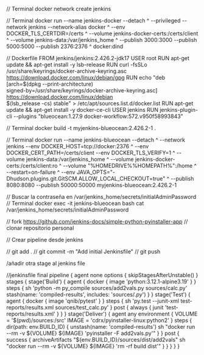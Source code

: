 // Terminal
docker network create jenkins

// Terminal
docker run --name jenkins-docker --detach ^  --privileged --network jenkins --network-alias docker ^
  --env DOCKER_TLS_CERTDIR=/certs ^  --volume jenkins-docker-certs:/certs/client ^
  --volume jenkins-data:/var/jenkins_home ^  --publish 3000:3000 --publish 5000:5000 --publish 2376:2376 ^  docker:dind

// Dockerfile
FROM jenkins/jenkins:2.426.2-jdk17
USER root
RUN apt-get update && apt-get install -y lsb-release
RUN curl -fsSLo /usr/share/keyrings/docker-archive-keyring.asc \
  https://download.docker.com/linux/debian/gpg
RUN echo "deb [arch=$(dpkg --print-architecture) \
  signed-by=/usr/share/keyrings/docker-archive-keyring.asc] \
  https://download.docker.com/linux/debian \
  $(lsb_release -cs) stable" > /etc/apt/sources.list.d/docker.list
RUN apt-get update && apt-get install -y docker-ce-cli
USER jenkins
RUN jenkins-plugin-cli --plugins "blueocean:1.27.9 docker-workflow:572.v950f58993843"

// Terminal
docker build -t myjenkins-blueocean:2.426.2-1 .

// Terminal
docker run --name jenkins-blueocean --detach ^
  --network jenkins --env DOCKER_HOST=tcp://docker:2376 ^
  --env DOCKER_CERT_PATH=/certs/client --env DOCKER_TLS_VERIFY=1 ^
  --volume jenkins-data:/var/jenkins_home ^
  --volume jenkins-docker-certs:/certs/client:ro ^
  --volume "%HOMEDRIVE%%HOMEPATH%":/home ^
  --restart=on-failure ^
  --env JAVA_OPTS="-Dhudson.plugins.git.GitSCM.ALLOW_LOCAL_CHECKOUT=true" ^
  --publish 8080:8080 --publish 50000:50000 myjenkins-blueocean:2.426.2-1

// Buscar la contraseña en /var/jenkins_home/secrets/initialAdminPassword
// Terminal
docker exec -it jenkins-blueocean bash
cat /var/jenkins_home/secrets/initialAdminPassword

// fork https://github.com/jenkins-docs/simple-python-pyinstaller-app
// clonar repositorio personal

// Crear pipeline desde jenkins

// git add .
// git commit -m "Add initial Jenkinsfile"
// git push

/añadir otra stage al jenkins file

//jenkinsfile final
pipeline {
    agent none
    options {
        skipStagesAfterUnstable()
    }
    stages {
        stage('Build') {
            agent {
                docker {
                    image 'python:3.12.1-alpine3.19'
                }
            }
            steps {
                sh 'python -m py_compile sources/add2vals.py sources/calc.py'
                stash(name: 'compiled-results', includes: 'sources/*.py*')
            }
        }
        stage('Test') {
            agent {
                docker {
                    image 'qnib/pytest'
                }
            }
            steps {
                sh 'py.test --junit-xml test-reports/results.xml sources/test_calc.py'
            }
            post {
                always {
                    junit 'test-reports/results.xml'
                }
            }
        }
        stage('Deliver') { 
            agent any
            environment { 
                VOLUME = '$(pwd)/sources:/src'
                IMAGE = 'cdrx/pyinstaller-linux:python2'
            }
            steps {
                dir(path: env.BUILD_ID) { 
                    unstash(name: 'compiled-results') 
                    sh "docker run --rm -v ${VOLUME} ${IMAGE} 'pyinstaller -F add2vals.py'" 
                }
            }
            post {
                success {
                    archiveArtifacts "${env.BUILD_ID}/sources/dist/add2vals" 
                    sh "docker run --rm -v ${VOLUME} ${IMAGE} 'rm -rf build dist'"
                }
            }
        }
    }
}